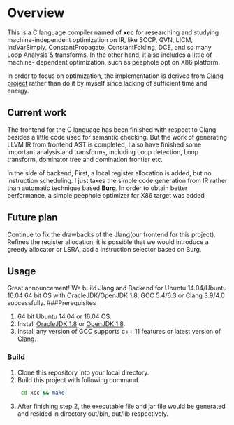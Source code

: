# Overview
This is a C language compiler named of **xcc** for researching and studying
machine-independent optimization on IR, like SCCP, GVN, LICM, IndVarSimply,
ConstantPropagate, ConstantFolding, DCE, and so many Loop Analysis & 
transforms. In the other hand, it also includes a little of machine-
dependent optimization, such as peephole opt on X86 platform.

In order to focus on optimization, the implementation is derived from 
[Clang project](https://clang.llvm.org/) rather than do it by myself 
since lacking of sufficient time and energy.  

## Current work
The frontend for the C language has been finished with respect to Clang
besides a little code used for semantic checking. But the work of generating 
LLVM IR from frontend AST is completed, I also have finished some important
analysis and transforms, including Loop detection, Loop transform, dominator
tree and domination frontier etc.

In the side of backend, First, a local register allocation is added, but
no instruction scheduling. I just takes the simple code generation from
IR rather than automatic technique based **Burg**. In order to obtain
better performance, a simple peephole optimizer for X86 target was added

## Future plan
Continue to fix the drawbacks of the Jlang(our frontend for this project).
Refines the register allocation, it is possible that we would introduce a
greedy allocator or LSRA, add a instruction selector based on Burg.

## Usage
Great announcement! We build Jlang and Backend for Ubuntu 14.04/Ubuntu 16.04
64 bit OS with OracleJDK/OpenJDK 1.8, GCC 5.4/6.3 or Clang 3.9/4.0 successfully.
###Prerequisites
1. 64 bit Ubuntu 14.04 or 16.04 OS.
2. Install [OracleJDK 1.8](http://www.oracle.com/technetwork/java/javase/downloads/jdk8-downloads-2133151.html)
or [OpenJDK 1.8](https://github.com/alexkasko/openjdk-unofficial-builds).
3. Install any version of GCC supports c++ 11 features or latest version of [Clang](https://apt.llvm.org/).

### Build
1. Clone this repository into your local directory.
2. Build this project with following command.
   ````bash
    cd xcc && make
   ````
3. After finishing step 2, the executable file and jar file would be generated and 
   resided in directory out/bin, out/lib respectively.

